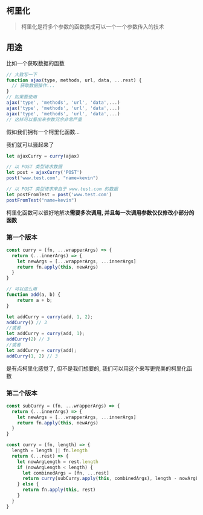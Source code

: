 ## 柯里化

> 柯里化是将多个参数的函数换成可以一个一个参数传入的技术

## 用途

比如一个获取数据的函数

```js
// 大致写一下
function ajax(type, methods, url, data, ...rest) {
  // 获取数据操作...
}
// 如果要使用
ajax('type', 'methods', 'url', 'data',...)
ajax('type', 'methods', 'url', 'data',...)
ajax('type', 'methods', 'url', 'data',...)
// 这样可以看出来参数冗余非常严重
```

假如我们拥有一个柯里化函数...

我们就可以骚起来了

```js
let ajaxCurry = curry(ajax)

// 以 POST 类型请求数据
let post = ajaxCurry('POST')
post('www.test.com', "name=kevin")

// 以 POST 类型请求来自于 www.test.com 的数据
let postFromTest = post('www.test.com')
postFromTest("name=kevin")
```

柯里化函数可以很好地解决**需要多次调用, 并且每一次调用参数仅仅修改小部分的函数**

### 第一个版本

```js
const curry = (fn, ...wrapperArgs) => {
  return (...innerArgs) => {
    let newArgs = [...wrapperArgs, ...innerArgs]
    return fn.apply(this, newArgs)
  }
}

// 可以这么用
function add(a, b) {
    return a + b;
}

let addCurry = curry(add, 1, 2);
addCurry() // 3
//或者
let addCurry = curry(add, 1);
addCurry(2) // 3
//或者
let addCurry = curry(add);
addCurry(1, 2) // 3
```

是有点柯里化感觉了, 但不是我们想要的, 我们可以用这个来写更完美的柯里化函数

### 第二个版本

```js
const subCurry = (fn, ...wrapperArgs) => {
  return (...innerArgs) => {
    let newArgs = [...wrapperArgs, ...innerArgs]
    return fn.apply(this, newArgs)
  }
}

const curry = (fn, length) => {
  length = length || fn.length
  return (...rest) => {
    let nowArgLength = rest.length
    if (nowArgLength < length) {
      let combinedArgs = [fn, ...rest]
      return curry(subCurry.apply(this, combinedArgs), length - nowArgLength)
    } else {
      return fn.apply(this, rest)
    }
  }
}
```



 